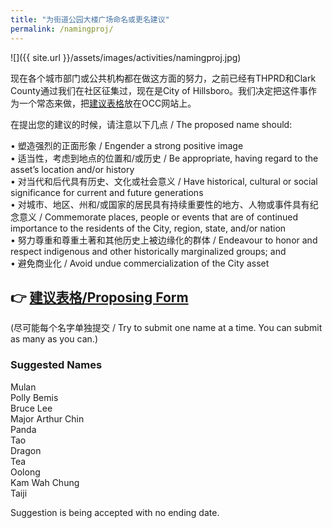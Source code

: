 ```yaml
---
title: "为街道公园大楼广场命名或更名建议"
permalink: /namingproj/
---
```


![]({{ site.url }}/assets/images/activities/namingproj.jpg)

现在各个城市部门或公共机构都在做这方面的努力，之前已经有THPRD和Clark County通过我们在社区征集过，现在是City of Hillsboro。我们决定把这件事作为一个常态来做，把[建议表格](https://docs.google.com/forms/d/e/1FAIpQLScDq7oDdTlgHZ9HE8UrkUpwEoYi81sqyE3sH9bq1kVii_XttQ/viewform?usp=sf_link)放在OCC网站上。

在提出您的建议的时候，请注意以下几点 / The proposed name should:

•	塑造强烈的正面形象 / Engender a strong positive image  
•	适当性，考虑到地点的位置和/或历史 / Be appropriate, having regard to the asset’s location and/or history  
•	对当代和后代具有历史、文化或社会意义 / Have historical, cultural or social significance for current and future generations  
•	对城市、地区、州和/或国家的居民具有持续重要性的地方、人物或事件具有纪念意义 / Commemorate places, people or events that are of continued importance to the residents of the City, region, state, and/or nation  
•	努力尊重和尊重土著和其他历史上被边缘化的群体 / Endeavour to honor and respect indigenous and other historically marginalized groups; and  
•	避免商业化 / Avoid undue commercialization of the City asset  

## :point_right: [建议表格/Proposing Form](https://docs.google.com/forms/d/e/1FAIpQLScDq7oDdTlgHZ9HE8UrkUpwEoYi81sqyE3sH9bq1kVii_XttQ/viewform?usp=sf_link)

(尽可能每个名字单独提交 / Try to submit one name at a time. You can submit as many as you can.)

### Suggested Names

Mulan  
Polly Bemis  
Bruce Lee  
Major Arthur Chin  
Panda  
Tao  
Dragon  
Tea  
Oolong  
Kam Wah Chung  
Taiji  

Suggestion is being accepted with no ending date.
